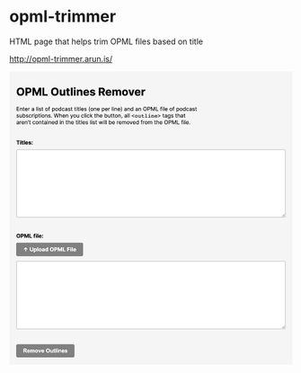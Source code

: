 # opml-trimmer

HTML page that helps trim OPML files based on title

http://opml-trimmer.arun.is/

![](screenshot.png)
